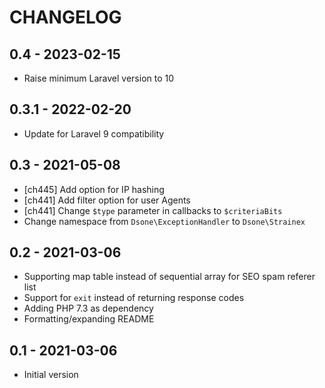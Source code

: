 # CHANGELOG

## 0.4 - 2023-02-15

- Raise minimum Laravel version to 10

## 0.3.1 - 2022-02-20

- Update for Laravel 9 compatibility

## 0.3 - 2021-05-08

- [ch445] Add option for IP hashing
- [ch441] Add filter option for user Agents
- [ch441] Change `$type` parameter in callbacks to `$criteriaBits`
- Change namespace from `Dsone\ExceptionHandler` to `Dsone\Strainex`

## 0.2 - 2021-03-06

- Supporting map table instead of sequential array for SEO spam referer list
- Support for `exit` instead of returning response codes
- Adding PHP 7.3 as dependency
- Formatting/expanding README

## 0.1 - 2021-03-06

- Initial version
